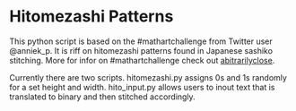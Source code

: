 # Hitomezashi Patterns
This python script is based on the \#mathartchallenge from Twitter user @anniek_p. It is riff on hitomezashi patterns found in Japanese sashiko stitching. More for infor on \#mathartchallenge check out [abitrarilyclose](https://arbitrarilyclose.com/home/).

Currently there are two scripts. hitomezashi.py assigns 0s and 1s randomly for a set height and width. hito_input.py allows users to inout text that is translated to binary and then stitched accordingly. 
